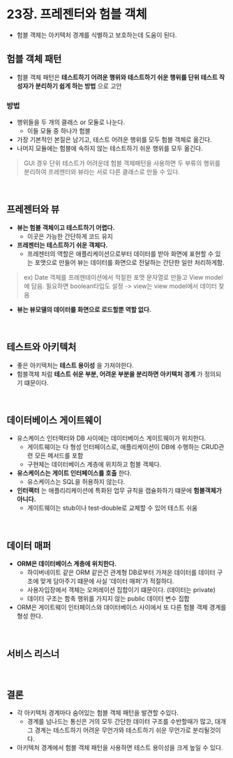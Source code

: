 # 23장. 프레젠터와 험블 객체

- 험블 객체는 아키텍처 경계를 식별하고 보호하는데 도움이 된다.

## 험블 객체 패턴

- 험블 객체 패턴은 **테스트하기 어려운 행위와 테스트하기 쉬운 행위를 단위 테스트 작성자가 분리하기 쉽게 하는 방법** 으로 고안

### 방법

- 행위들을 두 개의 클래스 or 모듈로 나눈다.
    - 이들 모듈 중 하나가 험블
- 가장 기본적인 본질은 남기고, 테스트 어려운 행위를 모두 험블 객체로 옮긴다.
- 나머지 모듈에는 험블에 속하지 않는 테스트하기 쉬운 행위를 모두 옮긴다.

> GUI 경우 단위 테스트가 어려운데 험블 객체패턴을 사용하면 두 부류의 행위를 분리하여 프레젠터와 뷰라는 서로 다른 클래스로 만들 수 있다.

<br/>

## 프레젠터와 뷰

- **뷰는 험블 객체이고 테스트하기 어렵다.**
    - 이곳은 가능한 간단하게 코드 유지
- **프레젠터는 테스트하기 쉬운 객체다.**
    - 프레젠터의 역할은 애플리케이션으로부터 데이터를 받아 화면에 표현할 수 있는 포맷으로 만들어 뷰는 데이터를 화면으로 전달하는 간단한 일만 처리하게함.

> ex) Date 객체를 프레젠테이션에서 적절한 포맷 문자열로 만들고 View model에 담음. 필요하면 boolean타입도 설정 -> view는 view model에서 데이터 찾음

- **뷰는 뷰모델의 데이터를 화면으로 로드할뿐 역할 없다.**

<br/>

## 테스트와 아키텍처

- 좋은 아키텍처는 **테스트 용이성** 을 가져야한다.
- 험블객체 처럼 **테스트 쉬운 부분, 어려운 부분을 분리하면 아키텍처 경계** 가 정의되기 떄문이다.

<br/>

## 데이터베이스 게이트웨이

- 유스케이스 인터랙터와 DB 사이에는 데이터베이스 게이트웨이가 위치한다.
    - 게이트웨이는 다 형성 인터페이스로, 애플리케이션이 DB에 수행하는 CRUD관련 모든 메서드를 포함
    - 구현체는 데이터베이스 계층에 위치하고 험블 객체다.
- **유스케이스는 게이트 인터페이스를 호출** 한다.
    - 유스케이스는 SQL을 허용하지 않는다.
- **인터랙터** 는 애플리리케이션에 특화된 업무 규칙을 캡슐화하기 떄문에 **험블객체가 아니다.**
    - 게이트웨이는 stub이나 test-double로 교체할 수 있어 테스트 쉬움

<br/>

## 데이터 매퍼

- **ORM은 데이터베이스 계층에 위치한다.**
    - 하이버네이트 같은 ORM 같은건 관계형 DB로부터 가져온 데이터를 데이터 구조에 맞게 담아주기 떄문에 사실 '데이터 매퍼'가 적절하다.
    - 사용자입장에서 객체는 오퍼레이션 집합이기 떄문이다. (데이터는 private)
    - 데이터 구조는 함축 행위를 가지지 않는 public 데이터 변수 집합
- ORM은 게이트웨이 인터페이스와 데이터베이스 사이에서 또 다른 험블 객체 경계를 형성 한다.

<br/>

## 서비스 리스너

<br/>

## 결론

- 각 아키텍처 경계마다 숨어있는 험블 객체 패턴을 발견할 수있다.
    - 경계를 넘나드는 통신은 거의 모두 간단한 데이터 구조를 수반할때가 많고, 대개 그 경계는 테스트하기 어려운 무언가와 테스트하기 쉬운 무언가로 분리될것이다.
- 아키텍처 경계에서 험블 객체 패턴을 사용하면 테스트 용이성을 크게 높일 수 있다.

